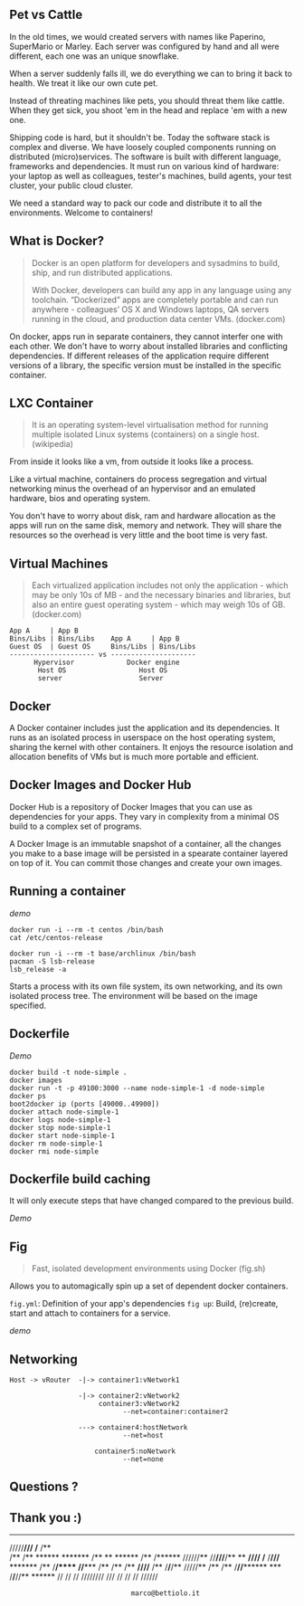 ## Pet vs Cattle

In the old times, we would created servers with names like Paperino, SuperMario or Marley. Each server was configured by hand and all were different, each one was an unique snowflake. 

When a server suddenly falls ill, we do everything we can to bring it back to health. We treat it like our own cute pet.














Instead of threating machines like pets, you should threat them like cattle. When they get sick, you shoot 'em in the head and replace 'em with a new one.

Shipping code is hard, but it shouldn't be. Today the software stack is complex and diverse. We have loosely coupled components running on distributed (micro)services. The software is built with different language, frameworks and dependencies. It must run on various kind of hardware: your laptop as well as colleagues, tester's machines, build agents, your test cluster, your public cloud cluster.

We need a standard way to pack our code and distribute it to all the environments. Welcome to containers!










## What is Docker?

> Docker is an open platform for developers and sysadmins to build, ship, and run distributed applications.
>
> With Docker, developers can build any app in any language using any toolchain. “Dockerized” apps are completely portable and can run anywhere - colleagues’ OS X and Windows laptops, QA servers running in the cloud, and production data center VMs. (docker.com)














On docker, apps run in separate containers, they cannot interfer one with each other. We don't have to worry about installed libraries and conflicting dependencies. If different releases of the application require different versions of a library, the specific version must be installed in the specific container.
 


















## LXC Container

> It is an operating system-level virtualisation method for running multiple isolated Linux systems (containers) on a single host. (wikipedia)

From inside it looks like a vm, from outside it looks like a process.




















Like a virtual machine, containers do process segregation and virtual networking minus the overhead of an hypervisor and an emulated hardware, bios and operating system. 

You don't have to worry about disk, ram and hardware allocation as the apps will run on the same disk, memory and network. They will share the resources so the overhead is very little and the boot time is very fast.




















## Virtual Machines

> Each virtualized application includes not only the application - which may be only 10s of MB - and the necessary binaries and libraries, but also an entire guest operating system - which may weigh 10s of GB. (docker.com)


















    App A     | App B
    Bins/Libs | Bins/Libs    App A     | App B
    Guest OS  | Guest OS     Bins/Libs | Bins/Libs
    --------------------- vs ---------------------
          Hypervisor             Docker engine
           Host OS                  Host OS
           server                   Server












## Docker 
  
A Docker container includes just the application and its dependencies. It runs as an isolated process in userspace on the host operating system, sharing the kernel with other containers. It enjoys the resource isolation and allocation benefits of VMs but is much more portable and efficient.















## Docker Images and Docker Hub

Docker Hub is a repository of Docker Images that you can use as dependencies for your apps. They vary in complexity from a minimal OS build to a complex set of programs.

A Docker Image is an immutable snapshot of a container, all the changes you make to a base image will be persisted in a spearate container layered on top of it. You can commit those changes and create your own images.



















## Running a container

_demo_

```
docker run -i --rm -t centos /bin/bash
cat /etc/centos-release

docker run -i --rm -t base/archlinux /bin/bash
pacman -S lsb-release
lsb_release -a
```

Starts a process with its own file system, its own networking, and its own isolated process tree. The environment will be based on the image specified.














 
## Dockerfile

_Demo_

```
docker build -t node-simple .
docker images
docker run -t -p 49100:3000 --name node-simple-1 -d node-simple
docker ps
boot2docker ip (ports [49000..49900])
docker attach node-simple-1
docker logs node-simple-1
docker stop node-simple-1
docker start node-simple-1
docker rm node-simple-1
docker rmi node-simple
```
 










## Dockerfile build caching

It will only execute steps that have changed compared to the previous build.

_Demo_
















 
## Fig

> Fast, isolated development environments using Docker (fig.sh)

Allows you to automagically spin up a set of dependent docker containers.

`fig.yml`: Definition of your app's dependencies
`fig up`: Build, (re)create, start and attach to containers for a service.

_demo_
















## Networking
 
    Host -> vRouter  -|-> container1:vNetwork1
     
                     -|-> container2:vNetwork2
                          container3:vNetwork2 
                          		--net=container:container2
                    
                     ---> container4:hostNetwork 
                    			--net=host
                         
                         container5:noNetwork 
                         		--net=none












## Questions ?


















   		
## Thank you :)


********** **                         **            
/////**/// /**                        /**            
    /**    /**       ******   ******* /**  **  ******
    /**    /******  //////** //**///**/** **  **//// 
    /**    /**///**  *******  /**  /**/****  //***** 
    /**    /**  /** **////**  /**  /**/**/**  /////**
    /**    /**  /**//******** ***  /**/**//** ****** 
    //     //   //  //////// ///   // //  // //////

                                  marco@bettiolo.it





